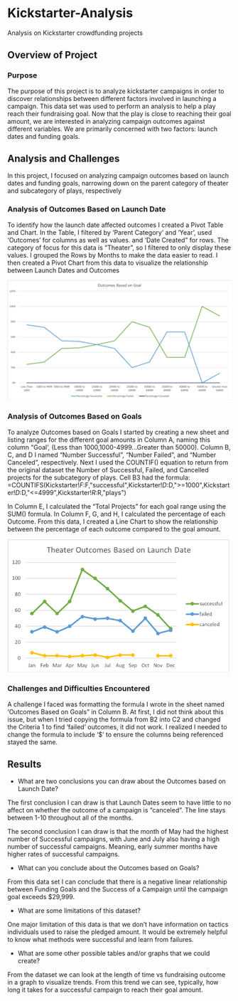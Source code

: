 # Kickstarter-Analysis
Analysis on Kickstarter crowdfunding projects

## Overview of Project

### Purpose
The purpose of this project is to analyze kickstarter campaigns in order to discover relationships between different factors involved in launching a campaign. This data set was used to perform an analysis to help a play reach their fundraising goal. Now that the play is close to reaching their goal amount, we are interested in analyzing campaign outcomes against different variables. We are primarily concerned with two factors: launch dates and funding goals.  

## Analysis and Challenges
In this project, I focused on analyzing campaign outcomes based on launch dates and funding goals, narrowing down on the parent category of theater and subcategory of plays, respectively

### Analysis of Outcomes Based on Launch Date
To identify how the launch date affected outcomes I created a Pivot Table and Chart. In the Table, I filtered by ‘Parent Category’ and ‘Year’, used ‘Outcomes’ for columns as well as values. and ‘Date Created” for rows. The category of focus for this data is “Theater”, so I filtered to only display these values. I grouped the Rows by Months to make the data easier to read. I then created a Pivot Chart from this data to visualize the relationship between Launch Dates and Outcomes

<img src="Images/Outcomes_vs_Goals.png" width="900" >

### Analysis of Outcomes Based on Goals
To analyze Outcomes based on Goals I started by creating a new sheet and listing ranges for the different goal amounts in Column A, naming this column “Goal’, (Less than 1000,1000-4999…Greater than 50000). Column B, C, and D I named “Number Successful”, “Number Failed”, and “Number Canceled”, respectively. Next I used the COUNTIF() equation to return from the original dataset the Number of Successful, Failed, and Cancelled projects for the subcategory of plays. Cell B3 had the formula:
=COUNTIFS(Kickstarter!$F:$F,"successful",Kickstarter!$D:$D,">=1000",Kickstarter!$D:$D,"<=4999",Kickstarter!$R:$R,"plays")

In Column E, I calculated the “Total Projects” for each goal range using the SUM() formula. 
In Column F, G, and H, I calculated the percentage of each Outcome. 
From this data, I created a Line Chart to show the relationship between the percentage of each outcome compared to the goal amount.

<img src="Images/Theater_Outcomes_vs_Launch.png" width="500" >

### Challenges and Difficulties Encountered
A challenge I faced was formatting the formula I wrote in the sheet named ‘Outcomes Based on Goals” in Column B. At first, I did not think about this issue, but when I tried copying the formula from B2 into C2 and changed the Criteria 1 to find ‘failed’ outcomes, it did not work. I realized I needed to change the formula to include ‘$’ to ensure the columns being referenced stayed the same.

## Results
- What are two conclusions you can draw about the Outcomes based on Launch Date?

The first conclusion I can draw is that Launch Dates seem to have little to no affect on whether the outcome of a campaign is “canceled”. The line stays between 1-10 throughout all of the months. 

The second conclusion I can draw is that the month of May had the highest number of Successful campaigns, with June and July also having a high number of successful campaigns. Meaning, early summer months have higher rates of successful campaigns.

- What can you conclude about the Outcomes based on Goals?

From this data set I can conclude that there is a negative linear relationship between Funding Goals and the Success of a Campaign until the campaign goal exceeds $29,999. 

- What are some limitations of this dataset?

One major limitation of this data is that we don’t have information on tactics individuals used to raise the pledged amount. It would be extremely helpful to know what methods were successful and learn from failures. 

- What are some other possible tables and/or graphs that we could create?

From the dataset we can look at the length of time vs fundraising outcome in a graph to visualize trends. From this trend we can see, typically, how long it takes for a successful campaign to reach their goal amount.

